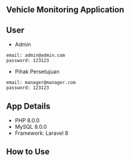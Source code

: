 ## Vehicle Monitoring Application

## User

-   Admin

```
email: admin@admin.com
password: 123123
```

-   Pihak Persetujuan

```
email: manager@manager.com
password: 123123
```

## App Details

-   PHP 8.0.0
-   MySQL 8.0.0
-   Framework: Laravel 8

## How to Use
